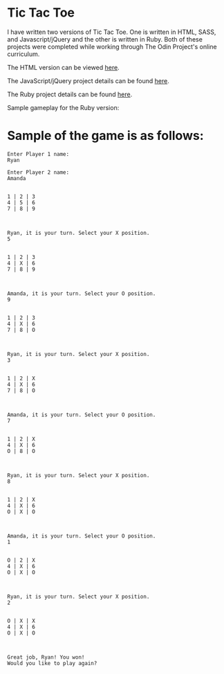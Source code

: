 # Tic Tac Toe

I have written two versions of Tic Tac Toe. One is written in HTML, SASS, and Javascript/jQuery and the other is written in Ruby. Both of these projects were completed while working through The Odin Project's online curriculum. 

The HTML version can be viewed [here](http://krjordan.github.io/TicTacToe).

The JavaScript/jQuery project details can be found [here](http://www.theodinproject.com/javascript-and-jquery/tic-tac-toe).

The Ruby project details can be found [here](http://www.theodinproject.com/ruby-programming/oop).

Sample gameplay for the Ruby version:

# Sample of the game is as follows:

	Enter Player 1 name: 
	Ryan

	Enter Player 2 name: 
	Amanda


	1 | 2 | 3
	4 | 5 | 6
	7 | 8 | 9



	Ryan, it is your turn. Select your X position.
	5


	1 | 2 | 3
	4 | X | 6
	7 | 8 | 9



	Amanda, it is your turn. Select your O position.
	9


	1 | 2 | 3
	4 | X | 6
	7 | 8 | O



	Ryan, it is your turn. Select your X position.
	3


	1 | 2 | X
	4 | X | 6
	7 | 8 | O



	Amanda, it is your turn. Select your O position.
	7


	1 | 2 | X
	4 | X | 6
	O | 8 | O



	Ryan, it is your turn. Select your X position.
	8


	1 | 2 | X
	4 | X | 6
	O | X | O



	Amanda, it is your turn. Select your O position.
	1


	O | 2 | X
	4 | X | 6
	O | X | O



	Ryan, it is your turn. Select your X position.
	2


	O | X | X
	4 | X | 6
	O | X | O



	Great job, Ryan! You won!
	Would you like to play again?